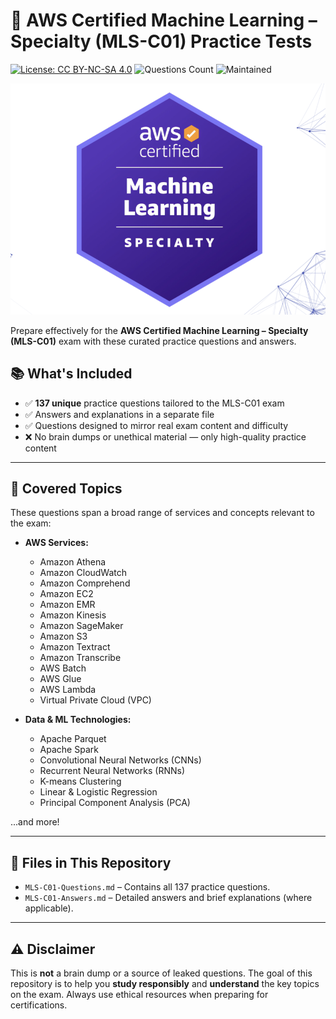 # 🧠 AWS Certified Machine Learning – Specialty (MLS-C01) Practice Tests
[![License: CC BY-NC-SA 4.0](https://img.shields.io/badge/License-CC%20BY--NC--SA%204.0-blue.svg)](http://creativecommons.org/licenses/by-nc-sa/4.0/)
![Questions Count](https://img.shields.io/badge/Questions-137-blueviolet)
![Maintained](https://img.shields.io/badge/Maintained%3F-yes-brightgreen)

![AWS Logo](images/aws.png)

Prepare effectively for the **AWS Certified Machine Learning – Specialty (MLS-C01)** exam with these curated practice questions and answers.

## 📚 What's Included

* ✅ **137 unique** practice questions tailored to the MLS-C01 exam
* ✅ Answers and explanations in a separate file
* ✅ Questions designed to mirror real exam content and difficulty
* ❌ No brain dumps or unethical material — only high-quality practice content

---

## 🧩 Covered Topics

These questions span a broad range of services and concepts relevant to the exam:

* **AWS Services:**

  * Amazon Athena
  * Amazon CloudWatch
  * Amazon Comprehend
  * Amazon EC2
  * Amazon EMR
  * Amazon Kinesis
  * Amazon SageMaker
  * Amazon S3
  * Amazon Textract
  * Amazon Transcribe
  * AWS Batch
  * AWS Glue
  * AWS Lambda
  * Virtual Private Cloud (VPC)

* **Data & ML Technologies:**

  * Apache Parquet
  * Apache Spark
  * Convolutional Neural Networks (CNNs)
  * Recurrent Neural Networks (RNNs)
  * K-means Clustering
  * Linear & Logistic Regression
  * Principal Component Analysis (PCA)

...and more!

---

## 📝 Files in This Repository

* `MLS-C01-Questions.md` – Contains all 137 practice questions.
* `MLS-C01-Answers.md` – Detailed answers and brief explanations (where applicable).

---

## ⚠️ Disclaimer

This is **not** a brain dump or a source of leaked questions. The goal of this repository is to help you **study responsibly** and **understand** the key topics on the exam. Always use ethical resources when preparing for certifications.
